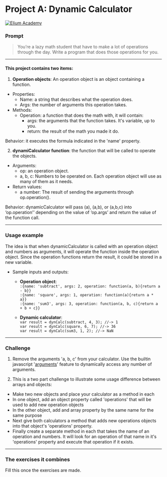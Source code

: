 # Project A: Dynamic Calculator

[![Elium Academy](http://www.zoomby.es/img/Elium-Logo-200-px-Black-PNG.png)](http://www.elium.academy)

### Prompt

> You’re a lazy math student that have to make a lot of operations through the day.  Write a program that does those operations for you.

---

#### This project contains two items:     

1. **Operation objects**: An operation object is an object containing a function.

  * Properties:
    - Name: a string that describes what the operation does.
    - Args: the number of arguments this operation takes.
  * Methods:
    - Operation: a function that does the math with, it will contain:
        + args: the arguments that the function takes. It's variable, up to you.
        + return: the result of the math you made it do.

   Behavior: it executes the formula indicated in the 'name' property.

2. **dynamiCalculator function**: the function that will be called to operate the objects.

  * Arguments:
    - op: an operation object.
    - a, b, c: Numbers to be operated on. Each operation object will use as many of them as it needs.
  * Return values:
    - a number: The result of sending the arguments through op.operation().

  Behavior: dynamicCalculator will pass (a), (a,b), or (a,b,c) into ‘op.operation’’ depending on the value of ‘op.args’ and return the value of the function call.

---

### Usage example

The idea is that when dynamicCalculator is called with an operation object and numbers as arguments, it will operate the function inside the operation object. Since the operation functions return the result, it could be stored in a new variable.


 * Sample inputs and outputs:
   - **Operation object**:  
 `:{name: 'subtract', args: 2, operation: function(a, b){return a - b}}`  
  `:{name: 'square', args: 1, operation: function(a){return a * a}}`  
  `:{name: 'sum3', args: 3, operation: function(a, b, c){return a + b + c}}`  

	- **Dynamic calculator**:  
	`var result = dynCalc(subtract, 4, 3); //-> 1 `  
	`var result = dynCalc(square, 6, 7); //-> 36 `  
	`var result = dynCalc(sum3, 1, 2); //-> NaN `  

---

### Challenge

1. Remove the arguments 'a, b, c' from your calculator.  Use the builtin javascript '[arguments](https://developer.mozilla.org/en/docs/Web/JavaScript/Reference/Functions/arguments)' feature to dynamically access any number of arguments.   

2. This is a two part challenge to illustrate some usage difference between arrays and objects:  
  * Make two new objects and place your calculator as a method in each  
  * In one object, add an object property called 'operations' that will be used to add new operation objects  
  * In the other object, add and array property by the same name for the same purpose
  * Next give both calculators a method that adds new operations objects into that object's 'operations' property.  
  * Finally create a separate method in each that takes the name of an operation and numbers.  It will look for an operation of that name in it's 'operations' property and execute that operation if it exists.  

---

### The exercises it combines

Fill this once the exercises are made.
